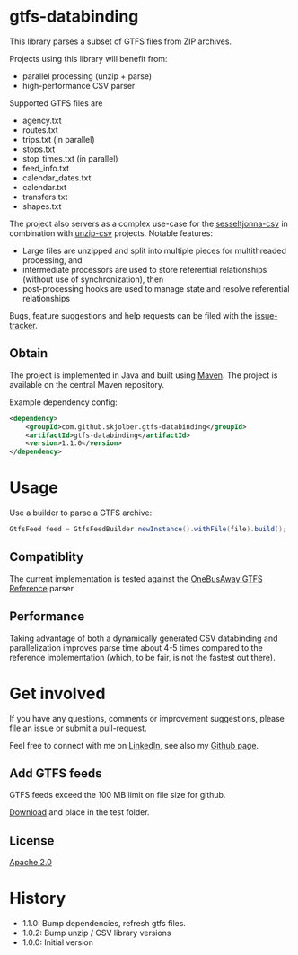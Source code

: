 # gtfs-databinding

This library parses a subset of GTFS files from ZIP archives.

Projects using this library will benefit from:

 * parallel processing (unzip + parse)
 * high-performance CSV parser

Supported GTFS files are

 * agency.txt
 * routes.txt
 * trips.txt (in parallel)
 * stops.txt
 * stop_times.txt (in parallel)
 * feed_info.txt
 * calendar_dates.txt
 * calendar.txt	
 * transfers.txt
 * shapes.txt

The project also servers as a complex use-case for the [sesseltjonna-csv](https://github.com/skjolber/sesseltjonna-csv) in combination with [unzip-csv](https://github.com/skjolber/unzip-csv) projects. Notable features:

 * Large files are unzipped and split into multiple pieces for multithreaded processing, and
 * intermediate processors are used to store referential relationships (without use of synchronization), then
 * post-processing hooks are used to manage state and resolve referential relationships

Bugs, feature suggestions and help requests can be filed with the [issue-tracker].
 
## Obtain
The project is implemented in Java and built using [Maven]. The project is available on the central Maven repository.

Example dependency config:

```xml
<dependency>
    <groupId>com.github.skjolber.gtfs-databinding</groupId>
    <artifactId>gtfs-databinding</artifactId>
    <version>1.1.0</version>
</dependency>
```

# Usage
Use a builder to parse a GTFS archive:

```java
GtfsFeed feed = GtfsFeedBuilder.newInstance().withFile(file).build();
```

## Compatiblity
The current implementation is tested against the [OneBusAway GTFS Reference] parser. 

## Performance
Taking advantage of both a dynamically generated CSV databinding and parallelization improves parse time about 4-5 times compared to the reference implementation (which, to be fair, is not the fastest out there).

# Get involved
If you have any questions, comments or improvement suggestions, please file an issue or submit a pull-request.

Feel free to connect with me on [LinkedIn], see also my [Github page].

## Add GTFS feeds
GTFS feeds exceed the 100 MB limit on file size for github.

[Download](https://storage.googleapis.com/marduk-production/outbound/gtfs/rb_norway-aggregated-gtfs.zip) and place in the test folder.

## License
[Apache 2.0]

# History
 - 1.1.0: Bump dependencies, refresh gtfs files.
 - 1.0.2: Bump unzip / CSV library versions
 - 1.0.0: Initial version

[Apache 2.0]: 							https://www.apache.org/licenses/LICENSE-2.0.html
[issue-tracker]:						https://github.com/skjolber/gtfs-databinding/issues
[Maven]:								https://maven.apache.org/
[LinkedIn]:								https://lnkd.in/r7PWDz
[Github page]:							https://skjolber.github.io
[OneBusAway GTFS Reference]:			https://github.com/OneBusAway/onebusaway-gtfs-modules
